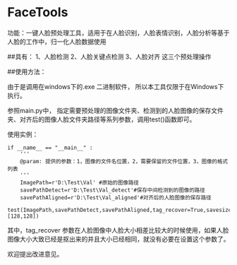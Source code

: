 # FaceTools
功能：一键人脸预处理工具，适用于在人脸识别，人脸表情识别，人脸分析等基于人脸的工作中，归一化人脸数据使用

##具有：
1、人脸检测
2、人脸关键点检测
3、人脸对齐
这三个预处理操作

##使用方法：

由于是调用在windows下的.exe 二进制软件， 所以本工具仅限于在Windows下执行。

参照main.py中，
指定需要预处理的图像文件夹、检测到的人脸图像的保存文件夹、对齐后的图像人脸文件夹路径等系列参数，调用test()函数即可。

使用实例：

```
if __name__ == "__main__" :
    '''
    @param: 提供的参数：1，图像的文件名位置，2，需要保留的文件位置，3，图像的格式列表
    '''
    ImagePath=r'D:\Test\Val' #原始的图像路径
    savePathDetect=r'D:\Test\Val_detect'#保存中间检测到的图像的路径
    savePathAligned=r'D:\Test\Val_aligned'#对齐后的人脸图像的保存路径
    test(ImagePath,savePathDetect,savePathAligned,tag_recover=True,savesize=[128,128])
```
其中，tag_recover 参数在人脸图像中人脸大小相差比较大的时候使用，如果人脸图像大小大致已经是抠出来的并且大小已经相同，就没有必要在设置这个参数了。

欢迎提出改进意见。
